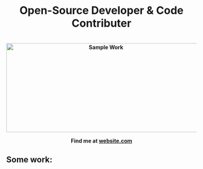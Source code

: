 <p>
  <h1 align="center"><b>Open-Source Developer & Code Contributer</h1>
</p>

<p align="center">


              
<br/>
<img alt="Sample Work" border="0" height="236" src="https://darkreader.org/images/darkreader-cup.png" title="Sample Work" width="512" />
  <br/>


<p align="center">Find me at <a href="http://website.com">website.com</a></p>

</p>




## Some work:

